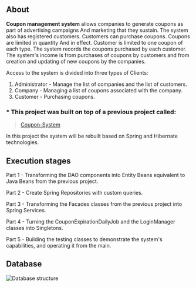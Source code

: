 ## About

**Coupon management system** allows companies to generate coupons as part of advertising campaigns
And marketing that they sustain.
The system also has registered customers. Customers can purchase coupons. Coupons are limited in quantity
And in effect. Customer is limited to one coupon of each type.
The system records the coupons purchased by each customer.
The system's income is from purchases of coupons by customers and from creation and updating of new coupons by the companies.

Access to the system is divided into three types of Clients:
1. Administrator - Manage the list of companies and the list of customers.
2. Company - Managing a list of coupons associated with the company.
3. Customer - Purchasing coupons.

### * This project was built on top of a previous project called:
> [Coupon-System](https://github.com/LidorLahav/Coupon-System)

In this project the system will be rebuilt based on Spring and Hibernate technologies.


## Execution stages

  Part 1 - Transforming the DAO components into Entity Beans equivalent to Java Beans from the previous project.
  
  Part 2 - Create Spring Repositories with custom queries.
  
  Part 3 - Transforming the Facades classes from the previous project into Spring Services.
  
  Part 4 - Turning the CouponExpirationDailyJob and the LoginManager classes into Singletons.
  
  Part 5 - Building the testing classes to demonstrate the system's capabilities, and operating it from the main.


## Database

![Database structure](https://github.com/LidorLahav/Coupon-System_Spring-Boot/blob/master/Images/Database%20structure.jpeg)
